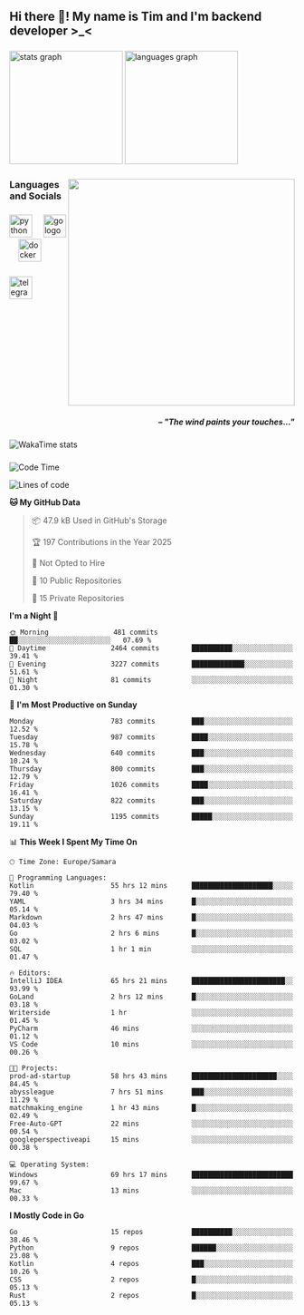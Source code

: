 <h2 align="left">Hi there 👋! My name is Tim and I'm backend developer >_<</h2>

###

<div align="left">
  <img src="https://github-readme-stats-qilm.vercel.app/api?username=intezya&hide_title=false&hide_rank=false&show_icons=true&include_all_commits=true&count_private=true&disable_animations=false&theme=tokyonight&locale=en&hide_border=true&order=1&show=prs_merged&hide=issues" height="200" alt="stats graph"  />
  <img src="https://github-readme-stats-qilm.vercel.app/api/top-langs?username=intezya&locale=en&hide_title=false&layout=donut&langs_count=5&theme=tokyonight&hide_border=true&order=2&exclude_repo=github-readme-stats&hide=mako" height="200" alt="languages graph"  />
</div>

###

<img align="right" height="400" src="https://i.pinimg.com/736x/99/d9/d9/99d9d9ecd844a351ae877f4df30d82ab.jpg"  />

###

<h3 align="left">Languages and Socials</h3>

###

<div align="left">
  <img src="https://cdn.jsdelivr.net/gh/devicons/devicon/icons/python/python-original.svg" height="40" alt="python logo"  />
  <img width="12" />
  <img src="https://cdn.simpleicons.org/go/00ADD8" height="40" alt="go logo"  />
  <img width="12" />
  <img src="https://cdn.jsdelivr.net/gh/devicons/devicon/icons/docker/docker-original.svg" height="40" alt="docker logo"  />
</div>

###

<div align="left">
  <a href="https://t.me/lezviesput">
    <img src="https://img.shields.io/static/v1?message=Telegram&logo=telegram&label=&color=2CA5E0&logoColor=white&labelColor=&style=for-the-badge" height="40" alt="telegram logo"  />
  </a>
</div>

###

<br clear="both">

<h5 align="right">– "The wind paints your touches..."</h5>

###

<picture>
	<source
		srcset="https://github-readme-stats-qilm.vercel.app/api/wakatime?username=intezya&theme=tokyonight&layout=compact&hide_border=true"
		media="(prefers-color-scheme: dark)%2C (prefers-color-scheme: no-preference)"
	/>
	<img alt="WakaTime stats" src="https://github-readme-stats-qilm.vercel.app/api/wakatime?username=intezya&theme=tokyonight&layout=compact&hide_border=true&"/>
</picture>

###

<!--START_SECTION:waka-->
![Code Time](http://img.shields.io/badge/Code%20Time-398%20hrs%2039%20mins-blue)

![Lines of code](https://img.shields.io/badge/From%20Hello%20World%20I%27ve%20Written-799.6%20thousand%20lines%20of%20code-blue)

**🐱 My GitHub Data** 

> 📦 47.9 kB Used in GitHub's Storage 
 > 
> 🏆 197 Contributions in the Year 2025
 > 
> 🚫 Not Opted to Hire
 > 
> 📜 10 Public Repositories 
 > 
> 🔑 15 Private Repositories 
 > 
**I'm a Night 🦉** 

```text
🌞 Morning                481 commits         ██░░░░░░░░░░░░░░░░░░░░░░░   07.69 % 
🌆 Daytime                2464 commits        ██████████░░░░░░░░░░░░░░░   39.41 % 
🌃 Evening                3227 commits        █████████████░░░░░░░░░░░░   51.61 % 
🌙 Night                  81 commits          ░░░░░░░░░░░░░░░░░░░░░░░░░   01.30 % 
```
📅 **I'm Most Productive on Sunday** 

```text
Monday                   783 commits         ███░░░░░░░░░░░░░░░░░░░░░░   12.52 % 
Tuesday                  987 commits         ████░░░░░░░░░░░░░░░░░░░░░   15.78 % 
Wednesday                640 commits         ███░░░░░░░░░░░░░░░░░░░░░░   10.24 % 
Thursday                 800 commits         ███░░░░░░░░░░░░░░░░░░░░░░   12.79 % 
Friday                   1026 commits        ████░░░░░░░░░░░░░░░░░░░░░   16.41 % 
Saturday                 822 commits         ███░░░░░░░░░░░░░░░░░░░░░░   13.15 % 
Sunday                   1195 commits        █████░░░░░░░░░░░░░░░░░░░░   19.11 % 
```


📊 **This Week I Spent My Time On** 

```text
🕑︎ Time Zone: Europe/Samara

💬 Programming Languages: 
Kotlin                   55 hrs 12 mins      ████████████████████░░░░░   79.40 % 
YAML                     3 hrs 34 mins       █░░░░░░░░░░░░░░░░░░░░░░░░   05.14 % 
Markdown                 2 hrs 47 mins       █░░░░░░░░░░░░░░░░░░░░░░░░   04.03 % 
Go                       2 hrs 6 mins        █░░░░░░░░░░░░░░░░░░░░░░░░   03.02 % 
SQL                      1 hr 1 min          ░░░░░░░░░░░░░░░░░░░░░░░░░   01.47 % 

🔥 Editors: 
IntelliJ IDEA            65 hrs 21 mins      ███████████████████████░░   93.99 % 
GoLand                   2 hrs 12 mins       █░░░░░░░░░░░░░░░░░░░░░░░░   03.18 % 
Writerside               1 hr                ░░░░░░░░░░░░░░░░░░░░░░░░░   01.45 % 
PyCharm                  46 mins             ░░░░░░░░░░░░░░░░░░░░░░░░░   01.12 % 
VS Code                  10 mins             ░░░░░░░░░░░░░░░░░░░░░░░░░   00.26 % 

🐱‍💻 Projects: 
prod-ad-startup          58 hrs 43 mins      █████████████████████░░░░   84.45 % 
abyssleague              7 hrs 51 mins       ███░░░░░░░░░░░░░░░░░░░░░░   11.29 % 
matchmaking_engine       1 hr 43 mins        █░░░░░░░░░░░░░░░░░░░░░░░░   02.49 % 
Free-Auto-GPT            22 mins             ░░░░░░░░░░░░░░░░░░░░░░░░░   00.54 % 
googleperspectiveapi     15 mins             ░░░░░░░░░░░░░░░░░░░░░░░░░   00.38 % 

💻 Operating System: 
Windows                  69 hrs 17 mins      █████████████████████████   99.67 % 
Mac                      13 mins             ░░░░░░░░░░░░░░░░░░░░░░░░░   00.33 % 
```

**I Mostly Code in Go** 

```text
Go                       15 repos            ██████████░░░░░░░░░░░░░░░   38.46 % 
Python                   9 repos             ██████░░░░░░░░░░░░░░░░░░░   23.08 % 
Kotlin                   4 repos             ███░░░░░░░░░░░░░░░░░░░░░░   10.26 % 
CSS                      2 repos             █░░░░░░░░░░░░░░░░░░░░░░░░   05.13 % 
Rust                     2 repos             █░░░░░░░░░░░░░░░░░░░░░░░░   05.13 % 
```




<!--END_SECTION:waka-->
